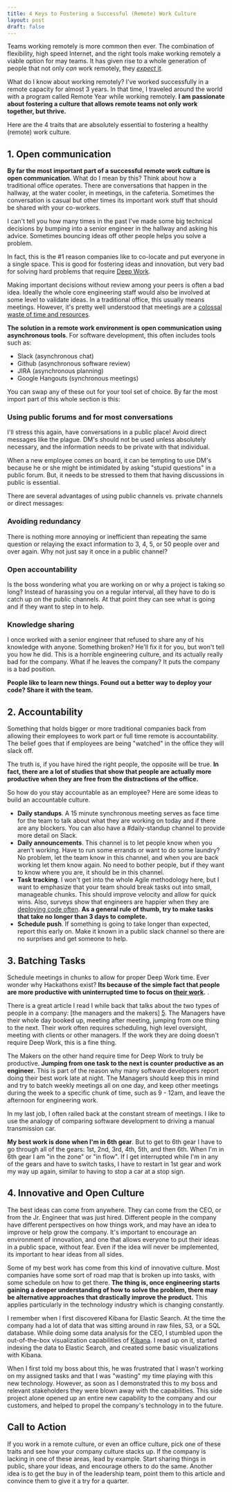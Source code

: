 ```yaml
---
title: 4 Keys to Fostering a Successful (Remote) Work Culture
layout: post
draft: false
---
```


Teams working remotely is more common then ever.  The combination of flexibility, high speed Internet, and the right tools make working remotely a viable option for may teams.  It has given rise to a whole generation of people that not only *can* work remotely, they [*expect* it][1].

What do I know about working remotely?  I've worked successfully in a remote capacity for almost 3 years.  In that time, I traveled around the world with a program called Remote Year while working remotely.  **I am passionate about fostering a culture that allows remote teams not only work together, but thrive.**

Here are the 4 traits that are absolutely essential to fostering a healthy (remote) work culture.

## 1. Open communication

**By far the most important part of a successful remote work culture is open communication**. What do I mean by this?  Think about how a traditional office operates.  There are conversations that happen in the hallway, at the water cooler, in meetings, in the cafeteria.  Sometimes the conversation is casual but other times its important work stuff that should be shared with your co-workers.

I can't tell you how many times in the past I've made some big technical decisions by bumping into a senior engineer in the hallway and asking his advice.  Sometimes bouncing ideas off other people helps you solve a problem.

In fact, this is the #1 reason companies like to co-locate and put everyone in a single space.  This is good for fostering ideas and innovation, but very bad for solving hard problems that require [Deep Work][2].

Making important decisions without review among your peers is often a bad idea.  Ideally the whole core engineering staff would also be involved at some level to validate ideas.  In a traditional office, this usually means meetings.  However, it's pretty well understood that meetings are a [colossal waste of time and resources][3].

**The solution in a remote work environment is open communication using asynchronous tools**.  For software development, this often includes tools such as:

- Slack (asynchronous chat)
- Github (asynchronous software review)
- JIRA (asynchronous planning)
- Google Hangouts (synchronous meetings)

You can swap any of these out for your tool set of choice.  By far the most import part of this whole section is this:


### Using public forums and for most conversations

I'll stress this again, have conversations in a public place!  Avoid direct messages like the plague.  DM's should not be used unless absolutely necessary, and the information needs to be private with that individual.

When a new employee comes on board, it can be tempting to use DM's because he or she might be intimidated by asking "stupid questions" in a public forum.  But, it needs to be stressed to them that having discussions in public is essential.

There are several advantages of using public channels vs. private channels or direct messages:

### Avoiding redundancy

There is nothing more annoying or inefficient than repeating the same question or relaying the exact information to 3, 4, 5, or 50 people over and over again.  Why not just say it once in a public channel?


### Open accountability

Is the boss wondering what you are working on or why a project is taking so long?  Instead of harassing you on a regular interval, all they have to do is catch up on the public channels.  At that point they can see what is going and if they want to step in to help.

### Knowledge sharing

I once worked with a senior engineer that refused to share any of his knowledge with anyone.  Something broken?  He'll fix it for you, but won't tell you how he did.  This is a horrible engineering culture, and its actually really bad for the company.  What if he leaves the company?  It puts the company is a bad position.

**People like to learn new things.  Found out a better way to deploy your code?  Share it with the team.**


## 2.  Accountability

Something that holds bigger or more traditional companies back from allowing their employees to work part or full time remote is accountability.  The belief goes that if employees are being "watched" in the office they will slack off.

The truth is, if you have hired the right people, the opposite will be true.  **In fact, there are a lot of studies that show that people are actually more productive when they are free from the distractions of the office.**

So how do you stay accountable as an employee?  Here are some ideas to build an accountable culture.

- **Daily standups**.  A 15 minute synchronous meeting serves as face time for the team to talk about what they are working on today and if there are any blockers.  You can also have a #daily-standup channel to provide more detail on Slack.
- **Daily announcements**.  This channel is to let people know when you aren't working.  Have to run some errands or want to do some laundry?  No problem, let the team know in this channel, and when you are back working let them know again.  No need to bother people, but if they want to know where you are, it should be in this channel.
- **Task tracking**.  I won't get into the whole Agile methodology here, but I want to emphasize that your team should break tasks out into small, manageable chunks.  This should improve velocity and allow for quick wins.  Also, surveys show that engineers are happier when they are [deploying code often][4]. **As a general rule of thumb, try to make tasks that take no longer than 3 days to complete.**
- **Schedule push**. If something is going to take longer than expected, report this early on.  Make it known in a public slack channel so there are no surprises and get someone to help.

## 3.  Batching Tasks

Schedule meetings in chunks to allow for proper Deep Work time.  Ever wonder why Hackathons exist?  **Its because of the simple fact that people are more productive with uninterrupted time to focus on [their work][2].** .

There is a great article I read I while back that talks about the two types of people in a company:  [the managers and the makers] [5].  The Managers have their whole day booked up, meeting after meeting, jumping from one thing to the next.  Their work often requires scheduling, high level oversight, meeting with clients or other managers.  If the work they are doing doesn't require Deep Work, this is a fine thing.

The Makers on the other hand require time for Deep Work to truly be productive.  **Jumping from one task to the next is counter productive as an engineer.**  This is part of the reason why many software developers report doing their best work late at night.  The Managers should keep this in mind and try to batch weekly meetings all on one day, and keep other meetings during the week to a specific chunk of time, such as 9 - 12am, and leave the afternoon for engineering work.

In my last job, I often railed back at the constant stream of meetings.  I like to use the analogy of comparing software development to driving a manual transmission car.

**My best work is done when I'm in 6th gear**.  But to get to 6th gear I have to go through all of the gears:  1st, 2nd, 3rd, 4th, 5th, and then 6th.  When I'm in 6th gear I am "in the zone" or "in flow".  If I get interrupted while I'm in any of the gears and have to switch tasks, I have to restart in 1st gear and work my way up again, similar to having to stop a car at a stop sign.


## 4.  Innovative and Open Culture

The best ideas can come from anywhere.  They can come from the CEO, or from the Jr. Engineer that was just hired.  Different people in the company have different perspectives on how things work, and may have an idea to improve or help grow the company.  It's important to encourage an environment of innovation, and one that allows everyone to put their ideas in a public space, without fear.  Even if the idea will never be implemented, its important to hear ideas from all sides.

Some of my best work has come from this kind of innovative culture.  Most companies have some sort of road map that is broken up into tasks, with some schedule on how to get there.  **The thing is, once engineering starts gaining a deeper understanding of how to solve the problem, there may be alternative approaches that drastically improve the product.**  This applies particularly in the technology industry which is changing constantly.

I remember when I first discovered Kibana for Elastic Search.  At the time the company had a lot of data that was sitting around in raw files, S3, or a SQL database.  While doing some data analysis for the CEO, I stumbled upon the out-of-the-box visualization capabilities of [Kibana][6].  I read up on it, started indexing the data to Elastic Search, and created some basic visualizations with Kibana.

When I first told my boss about this, he was frustrated that I wasn't working on my assigned tasks and that I was "wasting" my time playing with this new technology.  However, as soon as I demonstrated this to my boss and relevant stakeholders they were blown away with the capabilities.  This side project alone opened up an entire new capability to the company and our customers, and helped to propel the company's technology in to the future.

## Call to Action

If you work in a remote culture, or even an office culture, pick one of these traits and see how your company culture stacks up.  If the company is lacking in one of these areas, lead by example.  Start sharing things in public, share your ideas, and encourage others to do the same.  Another idea is to get the buy in of the leadership team, point them to this article and convince them to give it a try for a quarter.

[1]:  http://www.alliedtelecom.net/why-embracing-remote-work-tech-helps-attract-retain-millennial-employees/
[2]: http://calnewport.com/books/deep-work/
[3]: https://www.themuse.com/advice/how-much-time-do-we-spend-in-meetings-hint-its-scary
[4]: https://insights.stackoverflow.com/survey/2017#work-how-are-job-satisfaction-and-committing-code-related
[5]: http://www.paulgraham.com/makersschedule.html
[6]: https://www.elastic.co/products/kibana